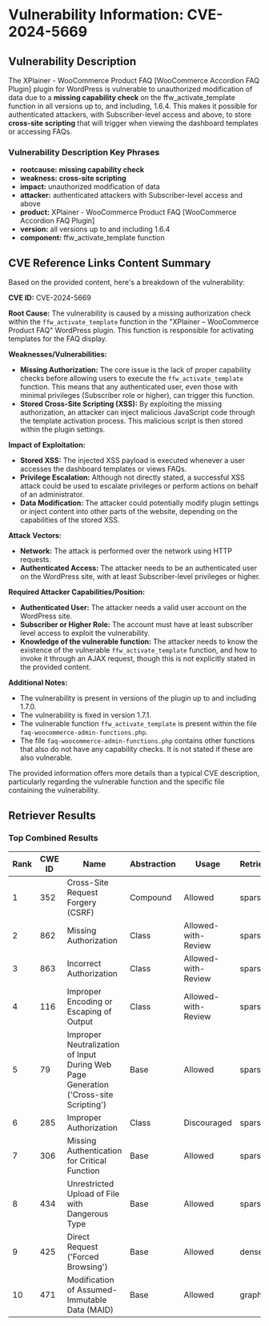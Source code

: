 # Vulnerability Information: CVE-2024-5669

## Vulnerability Description
The XPlainer - WooCommerce Product FAQ [WooCommerce Accordion FAQ Plugin] plugin for WordPress is vulnerable to unauthorized modification of data due to a **missing capability check** on the ffw_activate_template function in all versions up to, and including, 1.6.4. This makes it possible for authenticated attackers, with Subscriber-level access and above, to store **cross-site scripting** that will trigger when viewing the dashboard templates or accessing FAQs.

### Vulnerability Description Key Phrases
- **rootcause:** **missing capability check**
- **weakness:** **cross-site scripting**
- **impact:** unauthorized modification of data
- **attacker:** authenticated attackers with Subscriber-level access and above
- **product:** XPlainer - WooCommerce Product FAQ [WooCommerce Accordion FAQ Plugin]
- **version:** all versions up to and including 1.6.4
- **component:** ffw_activate_template function

## CVE Reference Links Content Summary
Based on the provided content, here's a breakdown of the vulnerability:

**CVE ID:** CVE-2024-5669

**Root Cause:** The vulnerability is caused by a missing authorization check within the `ffw_activate_template` function in the "XPlainer – WooCommerce Product FAQ" WordPress plugin. This function is responsible for activating templates for the FAQ display.

**Weaknesses/Vulnerabilities:**
*   **Missing Authorization:** The core issue is the lack of proper capability checks before allowing users to execute the `ffw_activate_template` function. This means that any authenticated user, even those with minimal privileges (Subscriber role or higher), can trigger this function.
*   **Stored Cross-Site Scripting (XSS):** By exploiting the missing authorization, an attacker can inject malicious JavaScript code through the template activation process. This malicious script is then stored within the plugin settings.

**Impact of Exploitation:**
*   **Stored XSS:** The injected XSS payload is executed whenever a user accesses the dashboard templates or views FAQs.
*   **Privilege Escalation:** Although not directly stated, a successful XSS attack could be used to escalate privileges or perform actions on behalf of an administrator.
*   **Data Modification:** The attacker could potentially modify plugin settings or inject content into other parts of the website, depending on the capabilities of the stored XSS.

**Attack Vectors:**
*   **Network:** The attack is performed over the network using HTTP requests.
*   **Authenticated Access:** The attacker needs to be an authenticated user on the WordPress site, with at least Subscriber-level privileges or higher.

**Required Attacker Capabilities/Position:**
*   **Authenticated User:** The attacker needs a valid user account on the WordPress site.
*   **Subscriber or Higher Role:** The account must have at least subscriber level access to exploit the vulnerability.
*   **Knowledge of the vulnerable function:** The attacker needs to know the existence of the vulnerable `ffw_activate_template` function, and how to invoke it through an AJAX request, though this is not explicitly stated in the provided content.

**Additional Notes:**

*   The vulnerability is present in versions of the plugin up to and including 1.7.0.
*   The vulnerability is fixed in version 1.7.1.
* The vulnerable function `ffw_activate_template` is present within the file `faq-woocommerce-admin-functions.php`.
* The file `faq-woocommerce-admin-functions.php` contains other functions that also do not have any capability checks. It is not stated if these are also vulnerable.

The provided information offers more details than a typical CVE description, particularly regarding the vulnerable function and the specific file containing the vulnerability.

## Retriever Results

### Top Combined Results

| Rank | CWE ID | Name | Abstraction | Usage  | Retrievers | Individual Scores |
|------|--------|------|-------------|-------|------------|-------------------|
| 1 | 352 | Cross-Site Request Forgery (CSRF) | Compound | Allowed | sparse | 0.487 |
| 2 | 862 | Missing Authorization | Class | Allowed-with-Review | sparse | 0.487 |
| 3 | 863 | Incorrect Authorization | Class | Allowed-with-Review | sparse | 0.417 |
| 4 | 116 | Improper Encoding or Escaping of Output | Class | Allowed-with-Review | sparse | 0.411 |
| 5 | 79 | Improper Neutralization of Input During Web Page Generation ('Cross-site Scripting') | Base | Allowed | sparse | 0.410 |
| 6 | 285 | Improper Authorization | Class | Discouraged | sparse | 0.402 |
| 7 | 306 | Missing Authentication for Critical Function | Base | Allowed | sparse | 0.398 |
| 8 | 434 | Unrestricted Upload of File with Dangerous Type | Base | Allowed | sparse | 0.391 |
| 9 | 425 | Direct Request ('Forced Browsing') | Base | Allowed | dense | 0.518 |
| 10 | 471 | Modification of Assumed-Immutable Data (MAID) | Base | Allowed | graph | 0.003 |

